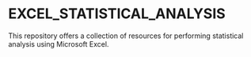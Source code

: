# EXCEL_STATISTICAL_ANALYSIS
This repository offers a collection of resources for performing statistical analysis using Microsoft Excel.
